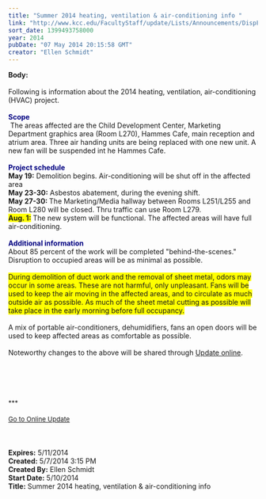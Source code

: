 ```yaml
---
title: "Summer 2014 heating, ventilation & air-conditioning info "
link: "http://www.kcc.edu/FacultyStaff/update/Lists/Announcements/DispForm.aspx?ID=1509"
sort_date: 1399493758000
year: 2014
pubDate: "07 May 2014 20:15:58 GMT"
creator: "Ellen Schmidt"
---
```


<div><b>Body:</b> <div class="ExternalClass734DC0B1B16F4DE98B065AF8C7C84A17"><div> </div>
<div>Following is information about the 2014 heating, ventilation, air-conditioning (HVAC) project.</div>
<div> <br /><font color="#000080"><strong>Scope</strong></font><br /> The areas affected are the Child Development Center, Marketing Department graphics area (Room L270), Hammes Cafe, main reception and atrium area. Three air handing units are being replaced with one new unit. A new fan will be suspended int he Hammes Cafe.</div>
<div> </div>
<div><strong><font color="#000080">Project schedule</font></strong><br /><strong>May 19:</strong> Demolition begins. Air-conditioning will be shut off in the affected area</div>
<div><strong>May 23-30:</strong> Asbestos abatement, during the evening shift. </div>
<div><strong>May 27-30: </strong>The Marketing/Media hallway between Rooms L251/L255 and Room L280 will be closed. Thru traffic can use Room L279.</div>
<div><strong><font style="background-color:#ffff00">Aug. 1:</font> </strong>The new system will be functional. The affected areas will have full air-conditioning.<br /><strong><font color="#000080"> <br />Additional information</font></strong><br />About 85 percent of the work will be completed &quot;behind-the-scenes.&quot; Disruption to occupied areas will be as minimal as possible.<br /> <br /><font style="background-color:#ffff00">During demolition of duct work and the removal of sheet metal, odors may occur in some areas. These are not harmful, only unpleasant. Fans will be used to keep the air moving in the affected areas, and to circulate as much outside air as possible. As much of the sheet metal cutting as possible will take place in the early morning before full occupancy.</font><br /> <br />A mix of portable air-conditioners, dehumidifiers, fans an open doors will be used to keep affected areas as comfortable as possible. </div>
<div> </div>
<div>Noteworthy changes to the above will be shared through <a href="/update">Update online</a>.</div>
<div> </div>
<div> </div>
<div> </div>
<div> </div>
<div> </div>
<div>
<div></div>
<div>
<div></div>
<div></div>
<div><font size="2"></font></div>
<div><font size="2">***</font></div>
<div><font size="2"></font> </div>
<div><font size="2"></font></div>
<div><font size="2"></font></div>
<div><font size="2"></font></div>
<div><font size="2"><a href="/FacultyStaff/update/Pages/dailyupdate.aspx">Go to Online Update</a></font></div>
<div><font size="2"></font></div></div>
<div>
<div><br /></div></div><br /></div>
<div> </div></div></div>
<div><b>Expires:</b> 5/11/2014</div>
<div><b>Created:</b> 5/7/2014 3:15 PM</div>
<div><b>Created By:</b> Ellen Schmidt</div>
<div><b>Start Date:</b> 5/10/2014</div>
<div><b>Title:</b> Summer 2014 heating, ventilation &amp; air-conditioning info </div>
